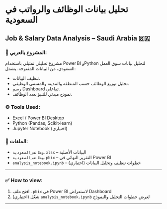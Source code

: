 # تحليل بيانات الوظائف والرواتب في السعودية
## Job & Salary Data Analysis – Saudi Arabia 🇸🇦

### 📌 المشروع بالعربي:
مشروع تحليلي تمثيلي باستخدام Power BI وPython لتحليل بيانات سوق العمل السعودي، من البيانات المفتوحة. يشمل:
- تنظيف البيانات.
- تحليل توزيع الوظائف حسب المنطقة والمدينة والمسمى الوظيفي.
- رسم Dashboard تفاعلي.
- نموذج مبدئي للتنبؤ بعدد الوظائف.

### ⚙️ Tools Used:
- Excel / Power BI Desktop  
- Python (Pandas, Scikit‑learn)  
- Jupyter Notebook (اختياري)

### 📂 الملفات:
- `وظائف_السعودية.xlsx` – البيانات الأصلية  
- `وظائف_السعودية.pbix` – التقرير النهائي في Power BI  
- `analysis_notebook.ipynb` – خطوات تنظيف وتحليل البيانات (اختياري)

---

### ✅ How to view:
1. افتح ملف `.pbix` في Power BI لاستعراض Dashboard  
2. (اختياري) شغّل `analysis_notebook.ipynb` لعرض خطوات التحليل والنموذج

---
